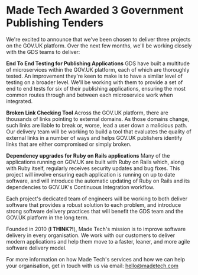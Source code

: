# Made Tech Awarded 3 Government Publishing Tenders

We're excited to announce that we've been chosen to deliver three projects on the GOV.UK platform. Over the next few months, we'll be working closely with the GDS teams to deliver:

**End To End Testing for Publishing Applications**
GDS have built a multitude of microservices within the GOV.UK platform, each of which are thoroughly tested. An improvement they're keen to make is to have a similar level of testing on a broader level. We'll be working with them to provide a set of end to end tests for six of their publishing applications, ensuring the most common routes through and between each microservice work when integrated.

**Broken Link Checking Tool**
Across the GOV.UK platform, there are thousands of links pointing to external domains. As those domains change, such links are liable to break or, worse, lead a user down a malicious path. Our delivery team will be working to build a tool that evaluates the quality of external links in a number of ways and helps GOV.UK publishers identify links that are either compromised or simply broken.

**Dependency upgrades for Ruby on Rails applications**
Many of the applications running on GOV.UK are built with Ruby on Rails which, along with Ruby itself, regularly receives security updates and bug fixes. This project will involve ensuring each application is running on up to date software, and will introduce the automatic updating of Ruby on Rails and its dependencies to GOV.UK's Continuous Integration workflow.

Each project's dedicated team of engineers will be working to both deliver software that provides a robust solution to each problem, and introduce strong software delivery practices that will benefit the GDS team and the GOV.UK platform in the long term.

Founded in 2010 (**I THINK?!**), Made Tech's mission is to improve software delivery in every organisation. We work with our customers to deliver modern applications and help them move to a faster, leaner, and more agile software delivery model.

For more information on how Made Tech's services and how we can help your organisation, get in touch with us via email: [hello@madetech.com](mailto:hello@madetech.com)

